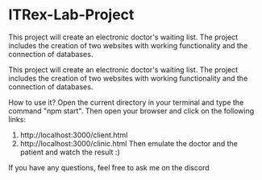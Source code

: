# ITRex-Lab-Project
This project will create an electronic doctor's waiting list. The project includes the creation of two websites with working functionality and the connection of databases.

This project will create an electronic doctor's waiting list. The project includes the creation of two websites with working functionality and the connection of databases.

How to use it? Open the current directory in your terminal and type the command "npm start". Then open your browser and click on the following links:

  1) http://localhost:3000/client.html
  2) http://localhost:3000/clinic.html
Then emulate the doctor and the patient and watch the result :)

If you have any questions, feel free to ask me on the discord

